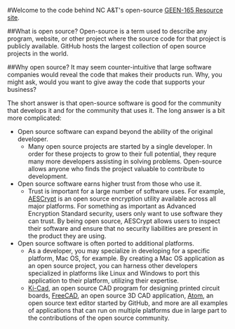 #Welcome to the code behind NC A&T's open-source [GEEN-165 Resource site](https://ncandtcs.github.io).

##What is open source?
Open-source is a term used to describe any program, website, or other project where the source code for that project is publicly available. GitHub hosts the largest collection of open source projects in the world.

##Why open source?
It may seem counter-intuitive that large software companies would reveal the code that makes their products run. Why, you might ask, would you want to give away the code that supports your business?

The short answer is that open-source software is good for the community that develops it and for the community that uses it. The long answer is a bit more complicated:

* Open source software can expand beyond the ability of the original developer.
   * Many open source projects are started by a single developer. In order for these projects to grow to their full potential, they requre many more developers assisting in solving problems. Open-source allows anyone who finds the project valuable to contribute to development.
* Open source software earns higher trust from those who use it.
   * Trust is important for a large number of software uses. For example, [AESCrypt](www.aescrypt.com) is an open source encryption utility available across all major platforms. For something as important as Advanced Encryption Standard security, users only want to use software they can trust. By being open source, AESCrypt allows users to inspect their software and ensure that no security liabilities are present in the product they are using.
* Open source software is often ported to additional platforms.
   * As a developer, you may specialize in developing for a specific platform, Mac OS, for example. By creating a Mac OS application as an open source project, you can harness other developers specialized in platforms like Linux and Windows to port this application to their platform, utilizing their expertise.
   * [Ki-Cad](http://kicad-pcb.org), an open source CAD program for designing printed circuit boards, [FreeCAD](https://www.freecadweb.org), an open source 3D CAD application, [Atom](www.atom.io), an open source text editor started by GitHub, and more are all examples of applications that can run on multiple platforms due in large part to the contributions of the open source community.